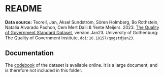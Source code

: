 # README

__Data source:__ Teorell, Jan, Aksel Sundström, Sören Holmberg, Bo Rothstein, Natalia Alvarado Pachon, Cem Mert Dalli & Yente Meijers. 2023. [The Quality of Government Standard Dataset][qog], version Jan23. University of Gothenburg: The Quality of Government Institute, `doi:10.18157/qogstdjan23`.

[qog]: https://www.gu.se/en/quality-government

## Documentation

The [codebook][codebook] of the dataset is available online. It is a large document, and is therefore not included in this folder.

[codebook]: https://www.qogdata.pol.gu.se/data/std_codebook_jan23.pdf
